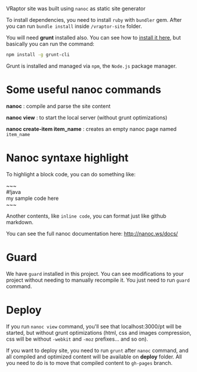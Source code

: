 VRaptor site was built using `nanoc` as static site generator

To install dependencies, you need to install `ruby` with `bundler` gem. After you can run `bundle install` inside `/vraptor-site` folder.

You will need **grunt** installed also. You can see how to [install it here](http://gruntjs.com/getting-started), but basically you can run the command:

```bash
npm install -g grunt-cli
```

Grunt is installed and managed via `npm`, the `Node.js` package manager.

# Some useful nanoc commands

**nanoc** : compile and parse the site content

**nanoc view** : to start the local server (without grunt optimizations)

**nanoc create-item item_name** : creates an empty nanoc page named `item_name`


# Nanoc syntaxe highlight

To highlight a block code, you can do something like:


\~~~ <br/>
\#!java <br/>
	my sample code here <br/>
\~~~


Another contents, like `inline code`, you can format just like github markdown.

You can see the full nanoc documentation here: http://nanoc.ws/docs/

# Guard

We have `guard` installed in this project. You can see modifications to your project without needing to manually recompile it. You just need to run `guard` command.

# Deploy

If you run `nanoc view` command, you'll see that localhost:3000/pt will be started, but without grunt optimizations (html, css and images compression, css will be without `-webkit` and `-moz` prefixes... and so on).

If you want to deploy site, you need to run `grunt` after `nanoc` command, and all compiled and optimized content will be available on **deploy** folder. All you need to do is to move that compiled content to `gh-pages` branch.


